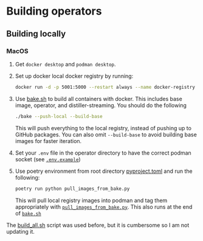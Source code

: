 # Building operators

## Building locally

### MacOS

1. Get `docker desktop` and `podman desktop`.
1. Set up docker local docker registry by running:

    ```sh
    docker run -d -p 5001:5000 --restart always --name docker-registry registry:3
    ```

1. Use [bake.sh](./bake.sh) to build all containers with docker. This includes base image, operator, and distiller-streaming. You should do the following

    ```sh
    ./bake --push-local --build-base
    ```

    This will push everything to the local registry, instead of pushing up to GitHub packages. You can also omit `--build-base` to avoid building base images for faster iteration.

1. Set your `.env` file in the operator directory to have the correct podman socket (see [`.env.example`](./.env.example))
1. Use poetry environment from root directory [pyproject.toml](../pyproject.toml) and run the following:

    ```sh
    poetry run python pull_images_from_bake.py
    ```

    This will pull local registry images into podman and tag them appropriately with [`pull_images_from_bake.py`](./pull_images_from_bake.py). This also runs at the end of [`bake.sh`](./bake.sh)

The [build_all.sh](./build_all.sh) script was used before, but it is cumbersome so I am not updating it.
